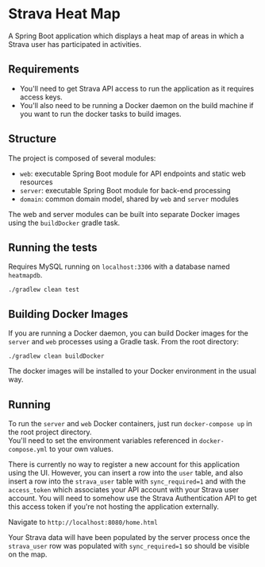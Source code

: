 # Strava Heat Map

A Spring Boot application which displays a heat map of areas in which a Strava user has participated in activities.

## Requirements

- You'll need to get Strava API access to run the application as it requires access keys.
- You'll also need to be running a Docker daemon on the build machine if you want to run the docker tasks to build images.

## Structure

The project is composed of several modules:

- `web`: executable Spring Boot module for API endpoints and static web resources
- `server`: executable Spring Boot module for back-end processing 
- `domain`: common domain model, shared by `web` and `server` modules

The web and server modules can be built into separate Docker images using the `buildDocker` gradle task.

## Running the tests

Requires MySQL running on `localhost:3306` with a database named `heatmapdb`.

`./gradlew clean test`

## Building Docker Images

If you are running a Docker daemon, you can build Docker images for the `server` and `web` processes using a Gradle task.  From the root directory:

`./gradlew clean buildDocker`

The docker images will be installed to your Docker environment in the usual way.

## Running

To run the `server` and `web` Docker containers, just run `docker-compose up` in the root project directory.  
You'll need to set the environment variables referenced in `docker-compose.yml` to your own values.

There is currently no way to register a new account for this application using the UI.  However, you can insert a row into the `user` table, 
and also insert a row into the `strava_user` table with `sync_required=1` and with the `access_token` which associates your API account 
with your Strava user account.  You will need to somehow use the Strava Authentication API to get this access token if you're not hosting 
the application externally.

Navigate to `http://localhost:8080/home.html`

Your Strava data will have been populated by the server process once the `strava_user` row was populated with `sync_required=1` so should
be visible on the map.
